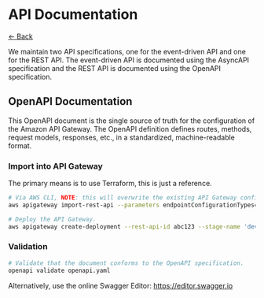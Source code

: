 # API Documentation

[<- Back](../README.md)

We maintain two API specifications, one for the event-driven API and one for
the REST API. The event-driven API is documented using the AsyncAPI
specification and the REST API is documented using the OpenAPI specification.

## OpenAPI Documentation

This OpenAPI document is the single source of truth for the configuration
of the Amazon API Gateway. The OpenAPI definition defines routes, methods,
request models, responses, etc., in a standardized, machine-readable format.

### Import into API Gateway

The primary means is to use Terraform, this is just a reference.

```bash
# Via AWS CLI, NOTE: this will overwrite the existing API Gateway configuration.
aws apigateway import-rest-api --parameters endpointConfigurationTypes=REGIONAL --body 'file:///path_to_your_api_definition.yaml'

# Deploy the API Gateway.
aws apigateway create-deployment --rest-api-id abc123 --stage-name 'dev'
```

### Validation

```bash
# Validate that the document conforms to the OpenAPI specification.
openapi validate openapi.yaml
```

Alternatively, use the online Swagger Editor: https://editor.swagger.io
